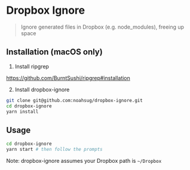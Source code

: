 # Dropbox Ignore

> Ignore generated files in Dropbox (e.g. node_modules), freeing up space

## Installation (macOS only)

1. Install ripgrep

https://github.com/BurntSushi/ripgrep#installation

2. Install dropbox-ignore

```sh
git clone git@github.com:noahsug/dropbox-ignore.git
cd dropbox-ignore
yarn install
```

## Usage

```sh
cd dropbox-ignore
yarn start # then follow the prompts
```

Note: dropbox-ignore assumes your Dropbox path is `~/Dropbox`

